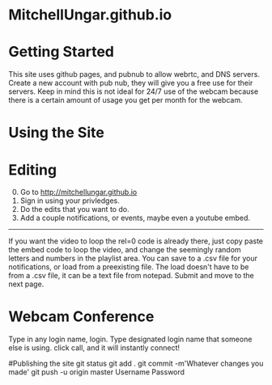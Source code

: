 # MitchellUngar.github.io
# Getting Started

This site uses github pages, and pubnub to allow webrtc, and DNS servers. 
Create a new account with pub nub, they will give you a free use for their servers.
Keep in mind this is not ideal for 24/7 use of the webcam because there is a certain amount of usage 
you get per month for the webcam.

# Using the Site
# Editing
0. Go to http://mitchellungar.github.io
0. Sign in using your privledges.
0. Do the edits that you want to do.
0. Add a couple notifications, or events, maybe even a youtube embed.
---------------------------------------------------------------------
If you want the video to loop the rel=0 code is already there, just 
copy paste the embed code to loop the video, and change the seemingly
random letters and numbers in the playlist area. 
You can save to a .csv file for your notifications, or load from a 
preexisting file. The load doesn't have to be from a .csv file, it can
be a text file from notepad. 
Submit and move to the next page. 

# Webcam Conference
Type in any login name, login.
Type designated login name that someone else is using.
click call, and it will instantly connect!

#Publishing the site
git status
git add .
git commit -m'Whatever changes you made'
git push -u origin master
Username
Password 

